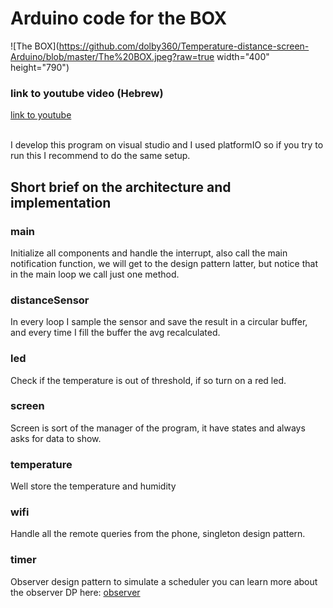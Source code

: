 # Arduino code for the BOX

![The BOX](https://github.com/dolby360/Temperature-distance-screen-Arduino/blob/master/The%20BOX.jpeg?raw=true width="400" height="790")

### link to youtube video (Hebrew)
[link to youtube](https://www.youtube.com/watch?v=Jsip-A6hjkM&t=2s)

<br/>
I develop this program on visual studio and I used platformIO so if you try to run this I recommend to do the same setup.<br/>

## Short brief on the architecture and implementation 

### main
Initialize all components and handle the interrupt, also call the main notification function, we will get to the design pattern latter, but notice that in the main loop we call just one method.

### distanceSensor
In every loop I sample the sensor and save the result in a circular buffer, and every time I fill the buffer the avg recalculated.

### led
Check if the temperature is out of threshold, if so turn on a red led.

### screen
Screen is sort of the manager of the program, it have states and always asks for data to show.

### temperature
Well store the temperature and humidity 

### wifi
Handle all the remote queries from the phone, singleton design pattern.

### timer
Observer design pattern to simulate a scheduler you can learn more about the observer DP here:
[observer](https://sourcemaking.com/design_patterns/observer)

